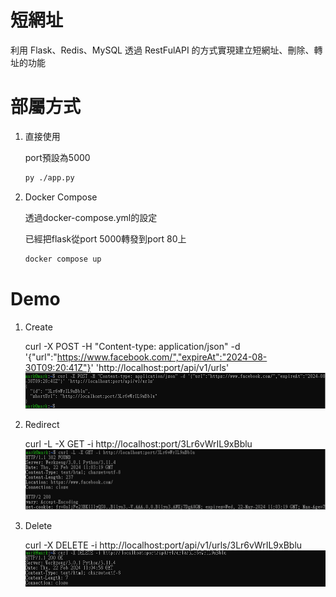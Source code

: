 # 短網址
利用 Flask、Redis、MySQL
透過 RestFulAPI 的方式實現建立短網址、刪除、轉址的功能

# 部屬方式
1. 直接使用
   
   port預設為5000
   
   ```bash
   py ./app.py
   ```
   
3. Docker Compose
   
   透過docker-compose.yml的設定
   
   已經把flask從port 5000轉發到port 80上
   
   ```bash
   docker compose up
   ```
   

   
# Demo
1. Create
   
   curl -X POST -H "Content-type: application/json" -d '{"url":"https://www.facebook.com/","expireAt":"2024-08-30T09:20:41Z"}' 'http://localhost:port/api/v1/urls'
  ![image](https://github.com/s8900830/URL_Shortener_py_flask/blob/main/Image/create.png)
   
2. Redirect
   
   curl -L -X GET -i http://localhost:port/3Lr6vWrIL9xBblu
   ![image](https://github.com/s8900830/URL_Shortener_py_flask/blob/main/Image/redirect.png)
   
3. Delete
   
   curl -X DELETE -i http://localhost:port/api/v1/urls/3Lr6vWrIL9xBblu
   ![image](https://github.com/s8900830/URL_Shortener_py_flask/blob/main/Image/delete.png)
